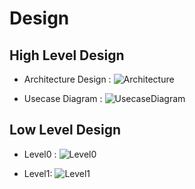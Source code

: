 # Design

## High Level Design 
* Architecture Design :
![Architecture]()

* Usecase Diagram :
![UsecaseDiagram]()

## Low Level Design 
* Level0 :
![Level0](https://github.com/goutami8989/Stepin_Movie-Ticket-Booking-System/blob/main/2_Architecture/Level0.png)

* Level1:
![Level1](https://github.com/goutami8989/Stepin_Movie-Ticket-Booking-System/blob/main/2_Architecture/Level1.png)
